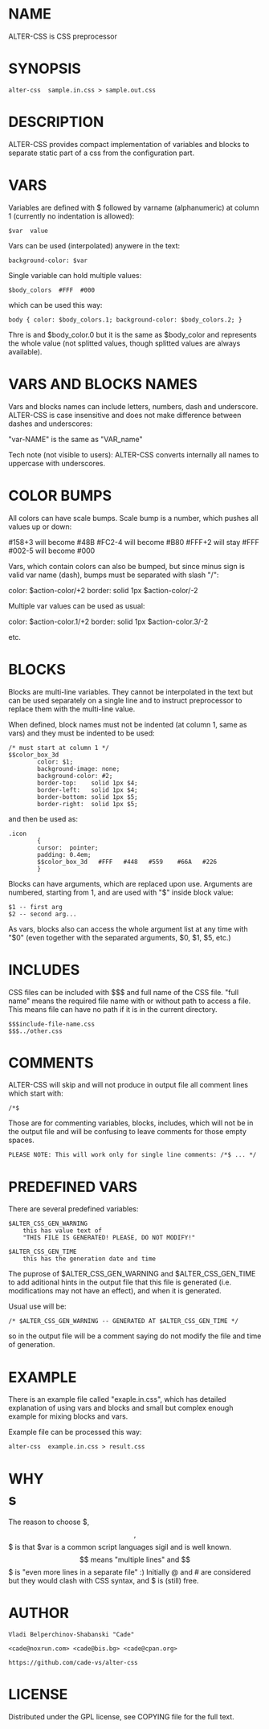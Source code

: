 
# NAME

ALTER-CSS is CSS preprocessor

# SYNOPSIS

    alter-css  sample.in.css > sample.out.css

# DESCRIPTION

ALTER-CSS provides compact implementation of variables and blocks
to separate static part of a css from the configuration part.

# VARS

Variables are defined with $ followed by varname (alphanumeric) at column 1
(currently no indentation is allowed):

    $var  value
  
Vars can be used (interpolated) anywere in the text:

    background-color: $var
  
Single variable can hold multiple values:

    $body_colors  #FFF  #000
  
which can be used this way:

    body { color: $body_colors.1; background-color: $body_colors.2; }
  
Thre is and $body_color.0 but it is the same as $body_color and represents
the whole value (not splitted values, though splitted values are always
available).

# VARS AND BLOCKS NAMES

Vars and blocks names can include letters, numbers, dash and underscore.
ALTER-CSS is case insensitive and does not make difference between dashes
and underscores:

  "var-NAME"   is the same as   "VAR_name"

Tech note (not visible to users): ALTER-CSS converts internally all names 
to uppercase with underscores.

# COLOR BUMPS

All colors can have scale bumps. Scale bump is a number, which pushes all
values up or down:

  #158+3   will become   #48B
  #FC2-4   will become   #B80
  #FFF+2   will stay     #FFF
  #002-5   will become   #000

Vars, which contain colors can also be bumped, but since minus sign is valid
var name (dash), bumps must be separated with slash "/":

  color: $action-color/+2
  border: solid 1px $action-color/-2
  
Multiple var values can be used as usual:  

  color: $action-color.1/+2
  border: solid 1px $action-color.3/-2
  
etc.

# BLOCKS

Blocks are multi-line variables. They cannot be interpolated in the text but
can be used separately on a single line and to instruct preprocessor to 
replace them with the multi-line value.

When defined, block names must not be indented (at column 1, same as vars) 
and they must be indented to be used:

    /* must start at column 1 */
    $$color_box_3d
            color: $1;
            background-image: none;
            background-color: #2;
            border-top:    solid 1px $4;
            border-left:   solid 1px $4;
            border-bottom: solid 1px $5;
            border-right:  solid 1px $5;

and then be used as:

    .icon
            {
            cursor:  pointer;
            padding: 0.4em;
            $$color_box_3d   #FFF   #448   #559    #66A   #226
            }
        
Blocks can have arguments, which are replaced upon use. Arguments are numbered,
starting from 1, and are used with "$" inside block value:

    $1 -- first arg
    $2 -- second arg...
  
As vars, blocks also can access the whole argument list at any time with "$0"
(even together with the separated arguments, $0, $1, $5, etc.)

# INCLUDES

CSS files can be included with $$$ and full name of the CSS file. "full name" 
means the required file name with or without path to access a file. This means
file can have no path if it is in the current directory.

    $$$include-file-name.css
    $$$../other.css

# COMMENTS

ALTER-CSS will skip and will not produce in output file all comment lines 
which start with:

    /*$

Those are for commenting variables, blocks, includes, which will not be in the
output file and will be confusing to leave comments for those empty spaces.

    PLEASE NOTE: This will work only for single line comments: /*$ ... */

# PREDEFINED VARS

There are several predefined variables:

    $ALTER_CSS_GEN_WARNING  
        this has value text of 
        "THIS FILE IS GENERATED! PLEASE, DO NOT MODIFY!"
        
    $ALTER_CSS_GEN_TIME
        this has the generation date and time

The puprose of $ALTER_CSS_GEN_WARNING and $ALTER_CSS_GEN_TIME to add aditional
hints in the output file that this file is generated (i.e. modifications may
not have an effect), and when it is generated.

Usual use will be:

    /* $ALTER_CSS_GEN_WARNING -- GENERATED AT $ALTER_CSS_GEN_TIME */

so in the output file will be a comment saying do not modify the file and
time of generation.
    
# EXAMPLE

There is an example file called "exaple.in.css", which has detailed explanation
of using vars and blocks and small but complex enough example for mixing blocks
and vars.

Example file can be processed this way:

    alter-css  example.in.css > result.css

# WHY $$$$s

The reason to choose $, $$, $$$ is that $var is a common script languages sigil
and is well known. $$ means "multiple lines" and $$$ is "even more lines in a 
separate file" :) Initially @ and # are considered but they would clash with 
CSS syntax, and $ is (still) free.

# AUTHOR

    Vladi Belperchinov-Shabanski "Cade" 

    <cade@noxrun.com> <cade@bis.bg> <cade@cpan.org>

    https://github.com/cade-vs/alter-css

# LICENSE

Distributed under the GPL license, see COPYING file for the full text.

